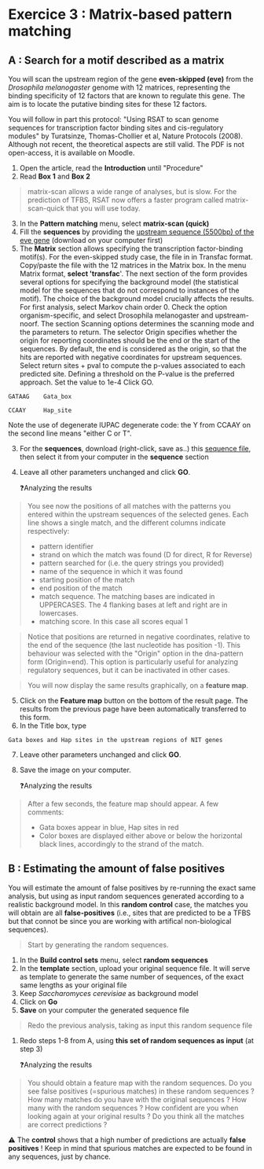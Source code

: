 # Exercice 3 : Matrix-based pattern matching

## A : Search for a motif described as a matrix

You will scan the upstream region of the gene **even-skipped (eve)** from the _Drosophila melanogaster_ genome with 12 matrices, representing the binding specificity of 12 factors that are known to regulate this gene. The aim is to locate the putative binding sites for these 12 factors.

You will follow in part this protocol: "Using RSAT to scan genome sequences for transcription factor binding sites and cis-regulatory modules" by Turatsinze, Thomas-Chollier et al, Nature Protocols (2008). Although not recent, the theoretical aspects are still valid. The PDF is not open-access, it is available on Moodle.

1. Open the article, read the **Introduction** until "Procedure"
2. Read **Box 1** and **Box 2**
>matrix-scan allows a wide range of analyses, but is slow. For the prediction of TFBS, RSAT now offers a faster program called matrix-scan-quick that you will use today. 

3. In the **Pattern matching** menu, select **matrix-scan (quick)**
4. Fill the **sequences** by providing the [upstream sequence (5500bp) of the eve gene](/hands-on/2_eve_upstream_fasta.txt) (download on your computer first)
5. The **Matrix** section allows specifying the transcription factor-binding motif(s). For the even-skipped study case, the file in in Transfac format. Copy/paste the file with the 12 matrices in the Matrix box. In the menu Matrix format, **select 'transfac**'.
The next section of the form provides several options for specifying the background model (the statistical model for the sequences that do not correspond to instances of the motif). The choice of the background model crucially affects the results. For first analysis, select Markov chain order 0.
Check the option organism-specific, and select Drosophila melanogaster and upstream-noorf.
The section Scanning options determines the scanning mode and the parameters to return. The selector Origin specifies whether the origin for reporting coordinates should be the end or the start of the sequences. By default, the end is considered as the origin, so that the hits are reported with negative coordinates for upstream sequences.
Select return sites + pval to compute the p-values associated to each predicted site.
Defining a threshold on the P-value is the preferred approach. Set the value to 1e-4
Click GO.

```
GATAAG	  Gata_box

CCAAY	  Hap_site
```

Note the use of degenerate IUPAC degenerate code: the Y from CCAAY on the second line means "either C or T".

3. For the **sequences**, download (right-click, save as..) this [sequence file](/files/1_sequences_fasta.txt), then select it from your computer in the **sequence** section
4. Leave all other parameters unchanged and click **GO**.

    :question:Analyzing the results
>You see now the positions of all matches with the patterns you entered within the upstream sequences of the selected genes. Each line shows a single match, and the different columns indicate respectively:
>- pattern identifier
>- strand on which the match was found (D for direct, R for Reverse)
>- pattern searched for (i.e. the query strings you provided)
>- name of the sequence in which it was found
>- starting position of the match
>- end position of the match
>- match sequence. The matching bases are indicated in UPPERCASES. The 4 flanking bases at left and right are in lowercases.
>- matching score. In this case all scores equal 1

>Notice that positions are returned in negative coordinates, relative to the end of the sequence (the last nucleotide has position -1). This behaviour was selected with the "Origin" option in the dna-pattern form (Origin=end). This option is particularly useful for analyzing regulatory sequences, but it can be inactivated in other cases.    

> You will now display the same results graphically, on a **feature map**.

5.  Click on the **Feature map** button on the bottom of the result page. The results from the previous page have been automatically transferred to this form.
6. In the Title box, type

```
Gata boxes and Hap sites in the upstream regions of NIT genes
```

7. Leave other parameters unchanged and click **GO**.
8. Save the image on your computer.

    :question:Analyzing the results
>After a few seconds, the feature map should appear. A few comments:
>- Gata boxes appear in blue, Hap sites in red
>- Color boxes are displayed either above or below the horizontal black lines, accordingly to the strand of the match.
    
## B : Estimating the amount of false positives

You will estimate the amount of false positives by re-running the exact same analysis, but using as input random sequences generated according to a realistic background model.
In this **random control** case, the matches you will obtain are all **false-positives** (i.e., sites that are predicted to be a TFBS but that connot be since you are working with artifical non-biological sequences).
>Start by generating the random sequences. 

1. In the **Build control sets** menu, select **random sequences**
2. In the **template** section, upload your original sequence file. It will serve as template to generate the same number of sequences, of the exact same lengths as your original file
3. Keep *Saccharomyces cerevisiae* as background model
4. Click on **Go**
5. **Save** on your computer the generated sequence file

>Redo the previous analysis, taking as input this random sequence file

1.  Redo steps 1-8 from A, using **this set of random sequences as input** (at step 3)

    :question:Analyzing the results
>You should obtain a feature map with the random sequences.
>Do you see false positives (=spurious matches) in these random sequences ?
>How many matches do you have with the original sequences ? How many with the random sequences ?
>How confident are you when looking again at your original results ? Do you think all the matches are correct predictions ? 

:warning: The **control** shows that a high number of predictions are actually **false positives** ! Keep in mind that spurious matches are expected to be found in any sequences, just by chance. 
